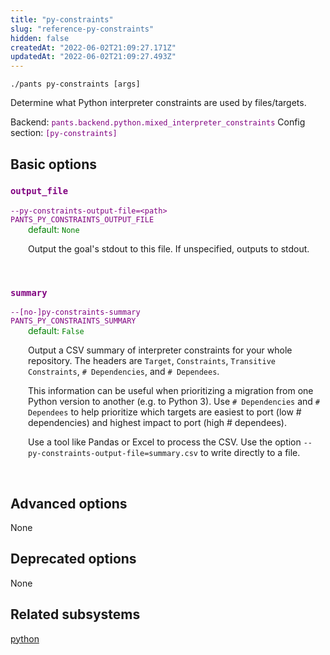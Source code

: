 ```yaml
---
title: "py-constraints"
slug: "reference-py-constraints"
hidden: false
createdAt: "2022-06-02T21:09:27.171Z"
updatedAt: "2022-06-02T21:09:27.493Z"
---
```

```
./pants py-constraints [args]
```
Determine what Python interpreter constraints are used by files/targets.

Backend: <span style="color: purple"><code>pants.backend.python.mixed_interpreter_constraints</code></span>
Config section: <span style="color: purple"><code>[py-constraints]</code></span>

## Basic options

<div style="color: purple">
  <h3><code>output_file</code></h3>
  <code>--py-constraints-output-file=&lt;path&gt;</code><br>
  <code>PANTS_PY_CONSTRAINTS_OUTPUT_FILE</code><br>
</div>
<div style="padding-left: 2em;">
<span style="color: green">default: <code>None</code></span>

<br>

Output the goal's stdout to this file. If unspecified, outputs to stdout.
</div>
<br>

<div style="color: purple">
  <h3><code>summary</code></h3>
  <code>--[no-]py-constraints-summary</code><br>
  <code>PANTS_PY_CONSTRAINTS_SUMMARY</code><br>
</div>
<div style="padding-left: 2em;">
<span style="color: green">default: <code>False</code></span>

<br>

Output a CSV summary of interpreter constraints for your whole repository. The headers are `Target`, `Constraints`, `Transitive Constraints`, `# Dependencies`, and `# Dependees`.

This information can be useful when prioritizing a migration from one Python version to another (e.g. to Python 3). Use `# Dependencies` and `# Dependees` to help prioritize which targets are easiest to port (low # dependencies) and highest impact to port (high # dependees).

Use a tool like Pandas or Excel to process the CSV. Use the option `--py-constraints-output-file=summary.csv` to write directly to a file.
</div>
<br>


## Advanced options

None

## Deprecated options

None


## Related subsystems
[python](reference-python)